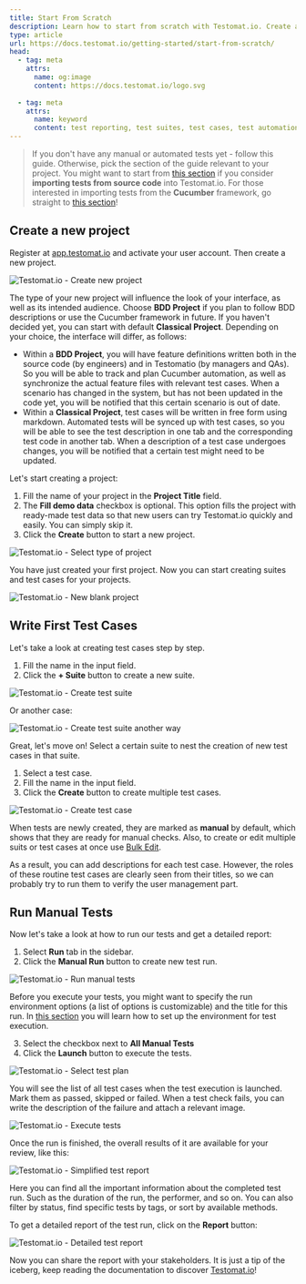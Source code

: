 ```yaml
---
title: Start From Scratch
description: Learn how to start from scratch with Testomat.io. Create a new project, write your first test cases, and run manual tests with detailed reporting features.
type: article
url: https://docs.testomat.io/getting-started/start-from-scratch/
head:
  - tag: meta
    attrs:
      name: og:image
      content: https://docs.testomat.io/logo.svg
      
  - tag: meta
    attrs:
      name: keyword
      content: test reporting, test suites, test cases, test automation, manual testing, Cucumber, BDD, test management, Testomat.io
---
```


> If you don't have any manual or automated tests yet - follow this guide. Otherwise, pick the section of the guide relevant to your project. You might want to start from [this section](https://docs.testomat.io/getting-started/import-tests-from-source-code/) if you consider **importing tests from source code** into Testomat.io. For those interested in importing tests from the **Cucumber** framework, go straight to [this section](https://docs.testomat.io/getting-started/import-tests-from-cucumber/#why-do-i-need-to-import-my-tests)!

## Create a new project

Register at [app.testomat.io](https://app.testomat.io) and activate your user account. Then create a new project.

![Testomat.io - Create new project](./images/New_qIJOdkr6_2024-07-09.png)

The type of your new project will influence the look of your interface, as well as its intended audience. Choose **BDD Project** if you plan to follow BDD descriptions or use the Cucumber framework in future. If you haven't decided yet, you can start with default **Classical Project**. Depending on your choice, the interface will differ, as follows:

* Within a **BDD Project**, you will have feature definitions written both in the source code (by engineers) and in Testomatio (by managers and QAs). So you will be able to track and plan Cucumber automation, as well as synchronize the actual feature files with relevant test cases. When a scenario has changed in the system, but has not been updated in the code yet, you will be notified that this certain scenario is out of date.
* Within a **Classical Project**, test cases will be written in free form using markdown. Automated tests will be synced up with test cases, so you will be able to see the test description in one tab and the corresponding test code in another tab. When a description of a test case undergoes changes, you will be notified that a certain test might need to be updated.

Let's start creating a project:

1. Fill the name of your project in the **Project Title** field.  
2. The **Fill demo data** checkbox is optional. This option fills the project with ready-made test data so that new users can try Testomat.io quickly and easily. You can simply skip it. 
3. Click the **Create** button to start a new project. 

![Testomat.io - Select type of project](./images/New_rughOXfd_2024-07-09.png)

You have just created your first project. Now you can start creating suites and test cases for your projects.

![Testomat.io - New blank project](./images/New_WG8caz4S_2024-07-09.png)

## Write First Test Cases

Let's take a look at creating test cases step by step.

1. Fill the name in the input field. 
2. Click the **+ Suite** button to create a new suite. 

![Testomat.io - Create test suite](./images/New_0g8uRrQa_2024-07-10.png)

Or another case:

![Testomat.io - Create test suite another way](./images/New_zWbhofhO_2024-07-19.png)

Great, let's move on! Select a certain suite to nest the creation of new test cases in that suite. 

1. Select a test case.
2. Fill the name in the input field. 
3. Click the **Create** button to create multiple test cases.

![Testomat.io - Create test case](./images/New_j7XWLhgA_2024-07-10.png)

When tests are newly created, they are marked as **manual** by default, which shows that they are ready for manual checks. Also, to create or edit multiple suits or test cases at once use [Bulk Edit](https://docs.testomat.io/usage/bulk-edit/).

As a result, you can add descriptions for each test case. However, the roles of these routine test cases are clearly seen from their titles, so we can probably try to run them to verify the user management part. 


## Run Manual Tests

Now let's take a look at how to run our tests and get a detailed report:

1. Select **Run** tab in the sidebar.
2. Click the **Manual Run** button to create new test run.

![Testomat.io - Run manual tests](./images/New_b2B5giUU_2024-07-10.png)

Before you execute your tests, you might want to specify the run environment options (a list of options is customizable) and the title for this run. In [this section](https://docs.testomat.io/getting-started/running-tests-manually/#multi-environment-tests) you will learn how to set up the environment for test execution. 

3. Select the checkbox next to **All Manual Tests**
4. Click the **Launch** button to execute the tests.

![Testomat.io - Select test plan](./images/New_FcKm9wJz_2024-07-10.png)

You will see the list of all test cases when the test execution is launched. Mark them as passed, skipped or failed. When a test check fails, you can write the description of the failure and attach a relevant image.

![Testomat.io - Execute tests](./images/New_3ccsUbOe_2024-07-10.png)

Once the run is finished, the overall results of it are available for your review, like this:

![Testomat.io - Simplified test report](./images/New_vndJf7BB_2024-07-10.png)

Here you can find all the important information about the completed test run. Such as the duration of the run, the performer, and so on. You can also filter by status, find specific tests by tags, or sort by available methods.

To get a detailed report of the test run, click on the **Report** button:

![Testomat.io - Detailed test report](./images/New_HXhqqpV4_2024-07-10.png)

Now you can share the report with your stakeholders. It is just a tip of the iceberg, keep reading the documentation to discover [Testomat.io](https://app.testomat.io)!
